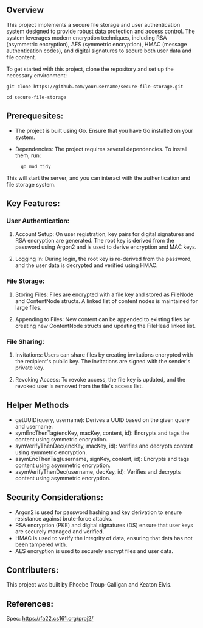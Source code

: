 ## Overview
This project implements a secure file storage and user authentication system designed to provide robust data protection and access control. The system leverages modern encryption techniques, including RSA (asymmetric encryption), AES (symmetric encryption), HMAC (message authentication codes), and digital signatures to secure both user data and file content.

To get started with this project, clone the repository and set up the necessary environment:

    git clone https://github.com/yourusername/secure-file-storage.git

    cd secure-file-storage

## Prerequesites: 
- The project is built using Go. Ensure that you have Go installed on your system.
- Dependencies: The project requires several dependencies. To install them, run:

        go mod tidy
This will start the server, and you can interact with the authentication and file storage system.

## Key Features: 

### User Authentication: 

  1. Account Setup:
  On user registration, key pairs for digital signatures and RSA encryption are   generated. The root key is derived   from the password using Argon2 and is used   to derive encryption and MAC keys.
  
  2. Logging In:
  During login, the root key is re-derived from the password, and the user data   is decrypted and verified using      HMAC.

### File Storage: 
  1. Storing Files:
  Files are encrypted with a file key and stored as FileNode and ContentNode      structs. A linked list of content nodes is maintained for large files.
  
  2. Appending to Files:
  New content can be appended to existing files by creating new ContentNode       structs and updating the FileHead    linked list.

### File Sharing: 

  1. Invitations:
  Users can share files by creating invitations encrypted with the recipient's    public key. The invitations are      signed with the sender's private key.

  2. Revoking Access:
  To revoke access, the file key is updated, and the revoked user is removed      from the file's access list.

## Helper Methods
- getUUID(query, username): Derives a UUID based on the given query and username.
- symEncThenTag(encKey, macKey, content, id): Encrypts and tags the content using symmetric encryption.
- symVerifyThenDec(encKey, macKey, id): Verifies and decrypts content using symmetric encryption.
- asymEncThenTag(username, signKey, content, id): Encrypts and tags content using asymmetric encryption.
- asymVerifyThenDec(username, decKey, id): Verifies and decrypts content using asymmetric encryption.

## Security Considerations: 
- Argon2 is used for password hashing and key derivation to ensure resistance against brute-force attacks.
- RSA encryption (PKE) and digital signatures (DS) ensure that user keys are securely managed and verified.
- HMAC is used to verify the integrity of data, ensuring that data has not been tampered with.
- AES encryption is used to securely encrypt files and user data.

## Contributers: 
This project was built by Phoebe Troup-Galligan and Keaton Elvis. 

## References: 
Spec: https://fa22.cs161.org/proj2/

